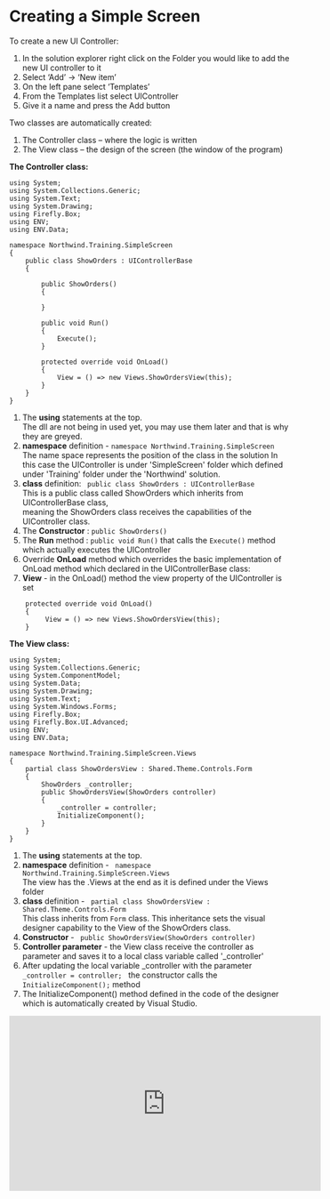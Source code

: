 ﻿# Creating a Simple Screen


To create a new UI Controller:
1. In the solution explorer right click on the Folder you would like to add the new UI controller to it
2. Select ‘Add’ -> ‘New item’
3. On the left pane select ‘Templates’
4. From the Templates list select UIController
5. Give it a name and press the Add button


Two classes are automatically created:
1. The Controller class – where the logic is written
2. The View class – the design of the screen (the window of the program)


**The Controller class:**

````csdiff
using System;
using System.Collections.Generic;
using System.Text;
using System.Drawing;
using Firefly.Box;
using ENV;
using ENV.Data;

namespace Northwind.Training.SimpleScreen
{
    public class ShowOrders : UIControllerBase
    {

        public ShowOrders()
        {

        }

        public void Run()
        {
            Execute();
        }

        protected override void OnLoad()
        {
            View = () => new Views.ShowOrdersView(this);
        }
    }
}

````


1. The **using** statements at the top.  
   The dll are not being in used yet, you may use them later and that is why they are greyed.
2. **namespace** definition - `namespace Northwind.Training.SimpleScreen`
   The name space represents the position of the class in the solution
   In this case the UIController is under 'SimpleScreen' folder which defined under 'Training' folder under the 'Northwind' solution. 
3. **class** definition: ```` public class ShowOrders : UIControllerBase````   
   This is a public class called ShowOrders which inherits from UIControllerBase class,  
   meaning the ShowOrders class receives the capabilities of the UIController class. 
4. The **Constructor** : ```` public ShowOrders() ````
5. The **Run** method : ```` public void Run() ```` that calls the ````Execute()```` method which actually executes the UIController
6. Override **OnLoad** method which overrides the basic implementation of OnLoad method which declared in the UIControllerBase class: 
7. **View** - in the OnLoad() method the view property of the UIController is set
````csdiff
    protected override void OnLoad()
    {
         View = () => new Views.ShowOrdersView(this);
    }
```` 


**The View class:**

````csdiff
using System;
using System.Collections.Generic;
using System.ComponentModel;
using System.Data;
using System.Drawing;
using System.Text;
using System.Windows.Forms;
using Firefly.Box;
using Firefly.Box.UI.Advanced;
using ENV;
using ENV.Data;

namespace Northwind.Training.SimpleScreen.Views
{
    partial class ShowOrdersView : Shared.Theme.Controls.Form
    {
        ShowOrders _controller;
        public ShowOrdersView(ShowOrders controller)
        {
            _controller = controller;
            InitializeComponent();
        }
    }
}
```` 


1. The **using** statements at the top.
2. **namespace** definition - ```` namespace Northwind.Training.SimpleScreen.Views````   
   The view has the .Views at the end as it is defined under the Views folder
3. **class** definition - ```` partial class ShowOrdersView : Shared.Theme.Controls.Form````   
   This class inherits from ````Form```` class. This inheritance sets the visual designer capability to the View of the ShowOrders class.
4. **Constructor** - ```` public ShowOrdersView(ShowOrders controller)```` 
5. **Controller parameter** - the View class receive the controller as parameter and saves it to a local class variable called '_controller'
6. After updating the local variable _controller with the parameter ```` _controller = controller;  ```` the constructor calls the ```` InitializeComponent();```` method
7. The InitializeComponent() method defined in the code of the designer which is automatically created by Visual Studio.  



<iframe width="560" height="315" src="https://www.youtube.com/embed/DzEjXid8mSc?list=PL1DEQjXG2xnKwhPzEwuvVkEL7a_D9-pkL" frameborder="0" allowfullscreen></iframe>